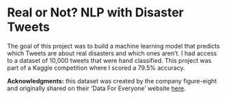 # Real or Not? NLP with Disaster Tweets

The goal of this project was to build a machine learning model that predicts which Tweets are about real disasters and which ones aren’t. I had access to a dataset of 10,000 tweets that were hand classified. This project was part of a Kaggle competition where I scored a 79.5% accuracy.

**Acknowledgments:** this dataset was created by the company figure-eight and originally shared on their ‘Data For Everyone’ website [here](https://appen.com/resources/datasets/).
